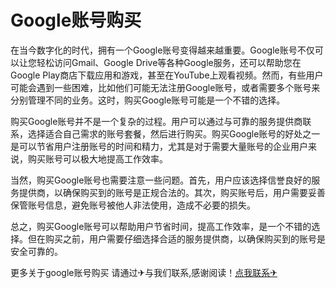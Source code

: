 # Google账号购买

在当今数字化的时代，拥有一个Google账号变得越来越重要。Google账号不仅可以让您轻松访问Gmail、Google Drive等各种Google服务，还可以帮助您在Google Play商店下载应用和游戏，甚至在YouTube上观看视频。然而，有些用户可能会遇到一些困难，比如他们可能无法注册Google账号，或者需要多个账号来分别管理不同的业务。这时，购买Google账号可能是一个不错的选择。

购买Google账号并不是一个复杂的过程。用户可以通过与可靠的服务提供商联系，选择适合自己需求的账号套餐，然后进行购买。购买Google账号的好处之一是可以节省用户注册账号的时间和精力，尤其是对于需要大量账号的企业用户来说，购买账号可以极大地提高工作效率。

当然，购买Google账号也需要注意一些问题。首先，用户应该选择信誉良好的服务提供商，以确保购买到的账号是正规合法的。其次，购买账号后，用户需要妥善保管账号信息，避免账号被他人非法使用，造成不必要的损失。

总之，购买Google账号可以帮助用户节省时间，提高工作效率，是一个不错的选择。但在购买之前，用户需要仔细选择合适的服务提供商，以确保购买到的账号是安全可靠的。

更多关于google账号购买 请通过✈与我们联系,感谢阅读！[点我联系✈](https://wiki.G208.com)